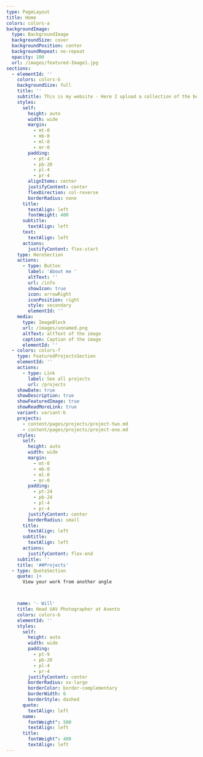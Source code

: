 ```yaml
---
type: PageLayout
title: Home
colors: colors-a
backgroundImage:
  type: BackgroundImage
  backgroundSize: cover
  backgroundPosition: center
  backgroundRepeat: no-repeat
  opacity: 100
  url: /images/featured-Image1.jpg
sections:
  - elementId: ''
    colors: colors-b
    backgroundSize: full
    title: ''
    subtitle: This is my website - Here I upload a collection of the best of my work.
    styles:
      self:
        height: auto
        width: wide
        margin:
          - mt-0
          - mb-0
          - ml-0
          - mr-0
        padding:
          - pt-4
          - pb-20
          - pl-4
          - pr-4
        alignItems: center
        justifyContent: center
        flexDirection: col-reverse
        borderRadius: none
      title:
        textAlign: left
        fontWeight: 400
      subtitle:
        textAlign: left
      text:
        textAlign: left
      actions:
        justifyContent: flex-start
    type: HeroSection
    actions:
      - type: Button
        label: 'About me '
        altText: ''
        url: /info
        showIcon: true
        icon: arrowRight
        iconPosition: right
        style: secondary
        elementId: ''
    media:
      type: ImageBlock
      url: /images/unnamed.png
      altText: altText of the image
      caption: Caption of the image
      elementId: ''
  - colors: colors-f
    type: FeaturedProjectsSection
    elementId: ''
    actions:
      - type: Link
        label: See all projects
        url: /projects
    showDate: true
    showDescription: true
    showFeaturedImage: true
    showReadMoreLink: true
    variant: variant-b
    projects:
      - content/pages/projects/project-two.md
      - content/pages/projects/project-one.md
    styles:
      self:
        height: auto
        width: wide
        margin:
          - mt-0
          - mb-0
          - ml-0
          - mr-0
        padding:
          - pt-24
          - pb-24
          - pl-4
          - pr-4
        justifyContent: center
        borderRadius: small
      title:
        textAlign: left
      subtitle:
        textAlign: left
      actions:
        justifyContent: flex-end
    subtitle: ''
    title: '##Projects'
  - type: QuoteSection
    quote: |+
      View your work from another angle



    name: '- Will'
    title: Head UAV Photographer at Avento
    colors: colors-b
    elementId: ''
    styles:
      self:
        height: auto
        width: wide
        padding:
          - pt-9
          - pb-20
          - pl-4
          - pr-4
        justifyContent: center
        borderRadius: xx-large
        borderColor: border-complementary
        borderWidth: 6
        borderStyle: dashed
      quote:
        textAlign: left
      name:
        fontWeight": 500
        textAlign: left
      title:
        fontWeight": 400
        textAlign: left
---
```

